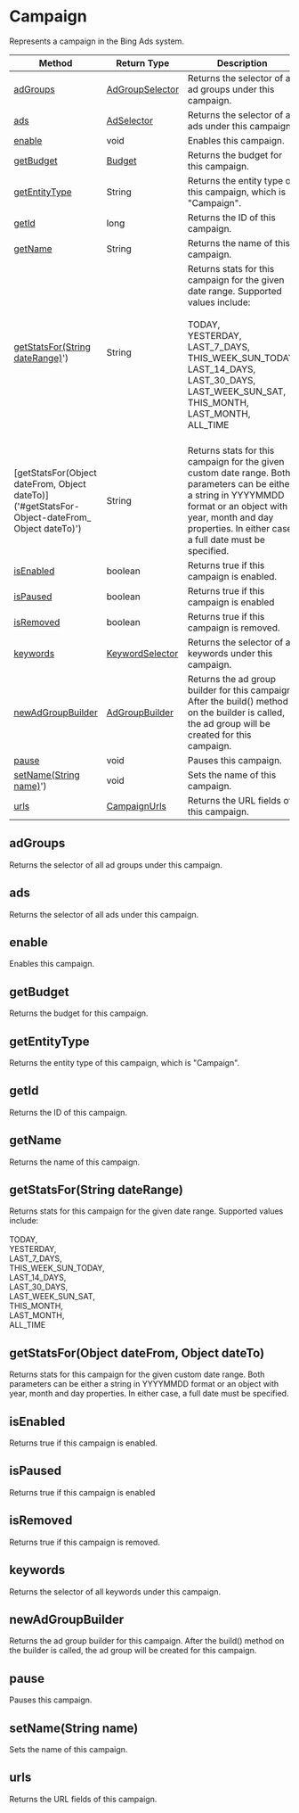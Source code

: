 # Campaign
Represents a campaign in the Bing Ads system.

|Method|Return Type|Description|
|-|-|-
[adGroups]('#adGroups')|[AdGroupSelector](./AdGroupSelector)|Returns the selector of all ad groups under this campaign.<br />
[ads]('#ads')|[AdSelector](./AdSelector)|Returns the selector of all ads under this campaign.<br />
[enable]('#enable')|void|Enables this campaign.<br />
[getBudget]('#getBudget')|[Budget](./Budget)|Returns the budget for this campaign.<br />
[getEntityType]('#getEntityType')|String|Returns the entity type of this campaign, which is "Campaign".<br />
[getId]('#getId')|long|Returns the ID of this campaign.<br />
[getName]('#getName')|String|Returns the name of this campaign.<br />
[getStatsFor(String dateRange)]('#getStatsFor-String-dateRange)')|String|Returns stats for this campaign for the given date range. Supported values include:<br /> <br /> TODAY,<br /> YESTERDAY,<br /> LAST_7_DAYS,<br /> THIS_WEEK_SUN_TODAY,<br /> LAST_14_DAYS,<br /> LAST_30_DAYS,<br /> LAST_WEEK_SUN_SAT,<br /> THIS_MONTH,<br /> LAST_MONTH,<br /> ALL_TIME<br /><br />
[getStatsFor(Object dateFrom, Object dateTo)]('#getStatsFor-Object-dateFrom_ Object dateTo)')|String|Returns stats for this campaign for the given custom date range. Both parameters can be either a string in YYYYMMDD format or an object with year, month and day properties. In either case, a full date must be specified. <br />
[isEnabled]('#isEnabled')|boolean|Returns true if this campaign is enabled. <br />
[isPaused]('#isPaused')|boolean|Returns true if this campaign is enabled <br />
[isRemoved]('#isRemoved')|boolean|Returns true if this campaign is removed. <br />
[keywords]('#keywords')|[KeywordSelector](./KeywordSelector)|Returns the selector of all keywords under this campaign.<br />
[newAdGroupBuilder]('#newAdGroupBuilder')|[AdGroupBuilder](./AdGroupBuilder)|Returns the ad group builder for this campaign. After the build() method on the builder is called, the ad group will be created for this campaign.<br />
[pause]('#pause')|void|Pauses this campaign.<br />
[setName(String name)]('#setName-String-name)')|void|Sets the name of this campaign.<br />
[urls]('#urls')|[CampaignUrls](./CampaignUrls)|Returns the URL fields of this campaign.<br />

<a name="adGroups"></a>
## adGroups
Returns the selector of all ad groups under this campaign.


<a name="ads"></a>
## ads
Returns the selector of all ads under this campaign.


<a name="enable"></a>
## enable
Enables this campaign.


<a name="getBudget"></a>
## getBudget
Returns the budget for this campaign.


<a name="getEntityType"></a>
## getEntityType
Returns the entity type of this campaign, which is "Campaign".


<a name="getId"></a>
## getId
Returns the ID of this campaign.


<a name="getName"></a>
## getName
Returns the name of this campaign.


<a name="getStatsFor-String-dateRange)"></a>
## getStatsFor(String dateRange)
Returns stats for this campaign for the given date range. Supported values include:<br /> <br /> TODAY,<br /> YESTERDAY,<br /> LAST_7_DAYS,<br /> THIS_WEEK_SUN_TODAY,<br /> LAST_14_DAYS,<br /> LAST_30_DAYS,<br /> LAST_WEEK_SUN_SAT,<br /> THIS_MONTH,<br /> LAST_MONTH,<br /> ALL_TIME<br />


<a name="getStatsFor-Object-dateFrom_ Object dateTo)"></a>
## getStatsFor(Object dateFrom, Object dateTo)
Returns stats for this campaign for the given custom date range. Both parameters can be either a string in YYYYMMDD format or an object with year, month and day properties. In either case, a full date must be specified. 


<a name="isEnabled"></a>
## isEnabled
Returns true if this campaign is enabled. 


<a name="isPaused"></a>
## isPaused
Returns true if this campaign is enabled 


<a name="isRemoved"></a>
## isRemoved
Returns true if this campaign is removed. 


<a name="keywords"></a>
## keywords
Returns the selector of all keywords under this campaign.


<a name="newAdGroupBuilder"></a>
## newAdGroupBuilder
Returns the ad group builder for this campaign. After the build() method on the builder is called, the ad group will be created for this campaign.


<a name="pause"></a>
## pause
Pauses this campaign.


<a name="setName-String-name)"></a>
## setName(String name)
Sets the name of this campaign.


<a name="urls"></a>
## urls
Returns the URL fields of this campaign.


